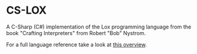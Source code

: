 # CS-LOX
A C-Sharp (C#) implementation of the Lox programming language from the book "Crafting Interpreters" from Robert "Bob" Nystrom.

For a full language reference take a look at [this overview](https://craftinginterpreters.com/the-lox-language.html).